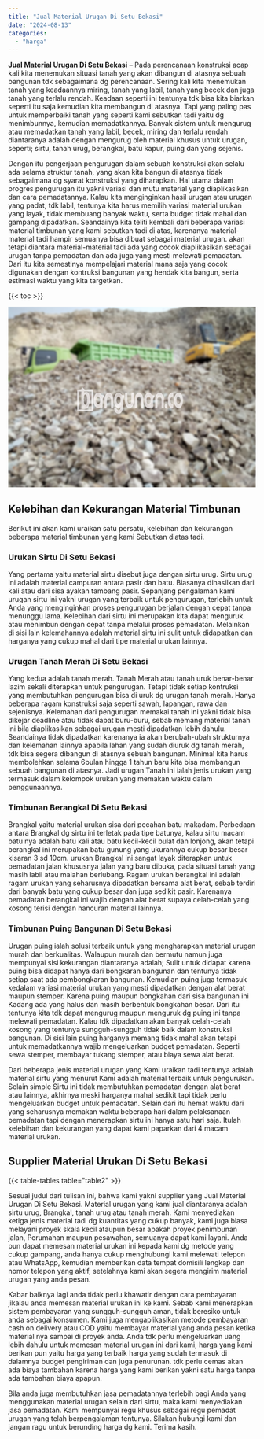 ```yaml
---
title: "Jual Material Urugan Di Setu Bekasi"
date: "2024-08-13"
categories: 
  - "harga"
---
```


**Jual Material Urugan Di Setu Bekasi** – Pada perencanaan konstruksi acap kali kita menemukan situasi tanah yang akan dibangun di atasnya sebuah bangunan tdk sebagaimana dg perencanaan. Sering kali kita menemukan tanah yang keadaannya miring, tanah yang labil, tanah yang becek dan juga tanah yang terlalu rendah. Keadaan seperti ini tentunya tdk bisa kita biarkan seperti itu saja kemudian kita membangun di atasnya. Tapi yang paling pas untuk memperbaiki tanah yang seperti kami sebutkan tadi yaitu dg menimbunnya, kemudian memadatkannya. Banyak sistem untuk mengurug atau memadatkan tanah yang labil, becek, miring dan terlalu rendah diantaranya adalah dengan mengurug oleh material khusus untuk urugan, seperti; sirtu, tanah urug, berangkal, batu kapur, puing dan yang sejenis.

Dengan itu pengerjaan pengurugan dalam sebuah konstruksi akan selalu ada selama struktur tanah, yang akan kita bangun di atasnya tidak sebagaimana dg syarat konstruksi yang diharapkan. Hal utama dalam progres pengurugan itu yakni variasi dan mutu material yang diaplikasikan dan cara pemadatannya. Kalau kita menginginkan hasil urugan atau urugan yang padat, tdk labil, tentunya kita harus memilih variasi material urukan yang layak, tidak membuang banyak waktu, serta budget tidak mahal dan gampang dipadatkan. Seandainya kita teliti kembali dari beberapa variasi material timbunan yang kami sebutkan tadi di atas, karenanya material-material tadi hampir semuanya bisa dibuat sebagai material urugan. akan tetapi diantara material-material tadi ada yang cocok diaplikasikan sebagai urugan tanpa pemadatan dan ada juga yang mesti melewati pemadatan. Dari itu kita semestinya mempelajari material mana saja yang cocok digunakan dengan kontruksi bangunan yang hendak kita bangun, serta estimasi waktu yang kita targetkan.

{{< toc >}}

![Jual Material Urugan Di Setu Bekasi](/images/jual-urugan-34.png)

## Kelebihan dan Kekurangan Material Timbunan

Berikut ini akan kami uraikan satu persatu, kelebihan dan kekurangan beberapa material timbunan yang kami Sebutkan diatas tadi.

### Urukan Sirtu Di Setu Bekasi

Yang pertama yaitu material sirtu disebut juga dengan sirtu urug. Sirtu urug ini adalah material campuran antara pasir dan batu. Biasanya dihasilkan dari kali atau dari sisa ayakan tambang pasir. Sepanjang pengalaman kami urugan sirtu ini yakni urugan yang terbaik untuk pengurugan, terlebih untuk Anda yang menginginkan proses pengurugan berjalan dengan cepat tanpa menunggu lama. Kelebihan dari sirtu ini merupakan kita dapat menguruk atau menimbun dengan cepat tanpa melalui proses pemadatan. Melainkan di sisi lain kelemahannya adalah material sirtu ini sulit untuk didapatkan dan harganya yang cukup mahal dari tipe material urukan lainnya.

### Urugan Tanah Merah Di Setu Bekasi

Yang kedua adalah tanah merah. Tanah Merah atau tanah uruk benar-benar lazim sekali diterapkan untuk pengurugan. Tetapi tidak setiap kontruksi yang membutuhkan pengurugan bisa di uruk dg urugan tanah merah. Hanya beberapa ragam konstruksi saja seperti sawah, lapangan, rawa dan sejenisnya. Kelemahan dari pengurugan memakai tanah ini yakni tidak bisa dikejar deadline atau tidak dapat buru-buru, sebab memang material tanah ini bila diaplikasikan sebagai urugan mesti dipadatkan lebih dahulu. Seandainya tidak dipadatkan karenanya ia akan berubah-ubah strukturnya dan kelemahan lainnya apabila lahan yang sudah diuruk dg tanah merah, tdk bisa segera dibangun di atasnya sebuah bangunan. Minimal kita harus membolehkan selama 6bulan hingga 1 tahun baru kita bisa membangun sebuah bangunan di atasnya. Jadi urugan Tanah ini ialah jenis urukan yang termasuk dalam kelompok urukan yang memakan waktu dalam penggunaannya.

### Timbunan Berangkal Di Setu Bekasi

Brangkal yaitu material urukan sisa dari pecahan batu makadam. Perbedaan antara Brangkal dg sirtu ini terletak pada tipe batunya, kalau sirtu macam batu nya adalah batu kali atau batu kecil-kecil bulat dan lonjong, akan tetapi berangkal ini merupakan batu gunung yang ukurannya cukup besar besar kisaran 3 sd 10cm. urukan Brangkal ini sangat layak diterapkan untuk pemadatan jalan khususnya jalan yang baru dibuka, pada situasi tanah yang masih labil atau malahan berlubang. Ragam urukan berangkal ini adalah ragam urukan yang seharusnya dipadatkan bersama alat berat, sebab terdiri dari banyak batu yang cukup besar dan juga sedikit pasir. Karenanya pemadatan berangkal ini wajib dengan alat berat supaya celah-celah yang kosong terisi dengan hancuran material lainnya.

### Timbunan Puing Bangunan Di Setu Bekasi

Urugan puing ialah solusi terbaik untuk yang mengharapkan material urugan murah dan berkualitas. Walaupun murah dan bermutu namun juga mempunyai sisi kekurangan diantaranya adalah; Sulit untuk didapat karena puing bisa didapat hanya dari bongkaran bangunan dan tentunya tidak setiap saat ada pembongkaran bangunan. Kemudian puing juga termasuk kedalam variasi material urukan yang mesti dipadatkan dengan alat berat maupun stemper. Karena puing maupun bongkahan dari sisa bangunan ini Kadang ada yang halus dan masih berbentuk bongkahan besar. Dari itu tentunya kita tdk dapat mengurug maupun menguruk dg puing ini tanpa melewati pemadatan. Kalau tdk dipadatkan akan banyak celah-celah kosong yang tentunya sungguh-sungguh tidak baik dalam konstruksi bangunan. Di sisi lain puing harganya memang tidak mahal akan tetapi untuk memadatkannya wajib mengeluarkan budget pemadatan. Seperti sewa stemper, membayar tukang stemper, atau biaya sewa alat berat.

Dari beberapa jenis material urugan yang Kami uraikan tadi tentunya adalah material sirtu yang menurut Kami adalah material terbaik untuk pengurukan. Selain simple Sirtu ini tidak membutuhkan pemadatan dengan alat berat atau lainnya, akhirnya meski harganya mahal sedikit tapi tidak perlu mengeluarkan budget untuk pemadatan. Selain dari itu hemat waktu dari yang seharusnya memakan waktu beberapa hari dalam pelaksanaan pemadatan tapi dengan menerapkan sirtu ini hanya satu hari saja. Itulah kelebihan dan kekurangan yang dapat kami paparkan dari 4 macam material urukan.

## Supplier Material Urukan Di Setu Bekasi

{{< table-tables table="table2" >}}

Sesuai judul dari tulisan ini, bahwa kami yakni supplier yang Jual Material Urugan Di Setu Bekasi. Material urugan yang kami jual diantaranya adalah sirtu urug, Brangkal, tanah urug atau tanah merah. Kami menyediakan ketiga jenis material tadi dg kuantitas yang cukup banyak, kami juga biasa melayani proyek skala kecil ataupun besar apakah proyek penimbunan jalan, Perumahan maupun pesawahan, semuanya dapat kami layani. Anda pun dapat memesan material urukan ini kepada kami dg metode yang cukup gampang, anda hanya cukup menghubungi kami melewati telepon atau WhatsApp, kemudian memberikan data tempat domisili lengkap dan nomor telepon yang aktif, setelahnya kami akan segera mengirim material urugan yang anda pesan.

Kabar baiknya lagi anda tidak perlu khawatir dengan cara pembayaran jikalau anda memesan material urukan ini ke kami. Sebab kami menerapkan sistem pembayaran yang sungguh-sungguh aman, tidak beresiko untuk anda sebagai konsumen. Kami juga mengaplikasikan metode pembayaran cash on delivery atau COD yaitu membayar material yang anda pesan ketika material nya sampai di proyek anda. Anda tdk perlu mengeluarkan uang lebih dahulu untuk memesan material urugan ini dari kami, harga yang kami berikan pun yaitu harga yang terbaik harga yang sudah termasuk di dalamnya budget pengiriman dan juga penurunan. tdk perlu cemas akan ada biaya tambahan karena harga yang kami berikan yakni satu harga tanpa ada tambahan biaya apapun.

Bila anda juga membutuhkan jasa pemadatannya terlebih bagi Anda yang menggunakan material urugan selain dari sirtu, maka kami menyediakan jasa pemadatan. Kami mempunyai regu khusus sebagai regu pemadat urugan yang telah berpengalaman tentunya. Silakan hubungi kami dan jangan ragu untuk berunding harga dg kami. Terima kasih.
